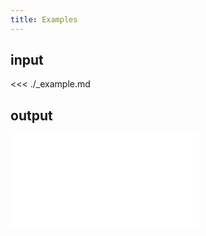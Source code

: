 ```yaml
---
title: Examples
---
```


## input

<<< ./\_example.md

## output

<embed src="./_example.md"></embed>
